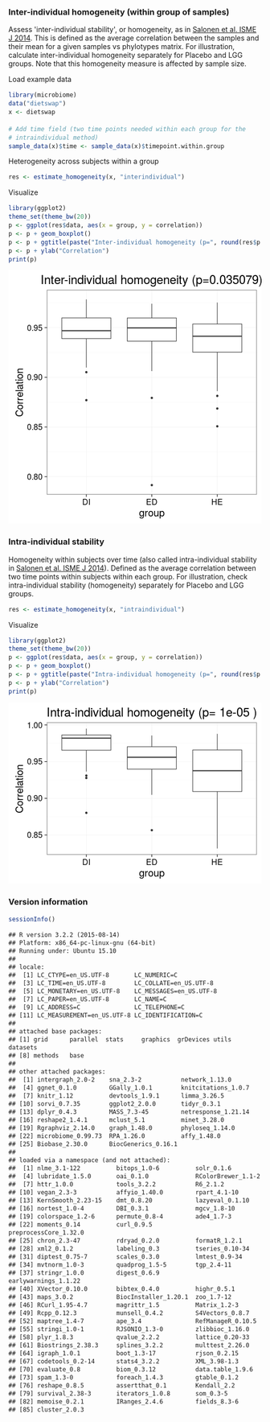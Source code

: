 ### Inter-individual homogeneity (within group of samples)

Assess 'inter-individual stability', or homogeneity, as in [Salonen et al. ISME J 2014](http://www.nature.com/ismej/journal/v8/n11/full/ismej201463a.html). This is defined as the average correlation between the samples and their mean for a given samples vs phylotypes matrix. For illustration, calculate inter-individual homogeneity separately for Placebo and LGG groups. Note that this homogeneity measure is affected by sample size.

Load example data


```r
library(microbiome)
data("dietswap")
x <- dietswap

# Add time field (two time points needed within each group for the 
# intraindividual method)
sample_data(x)$time <- sample_data(x)$timepoint.within.group
```


Heterogeneity across subjects within a group


```r
res <- estimate_homogeneity(x, "interindividual")
```


Visualize


```r
library(ggplot2)
theme_set(theme_bw(20))
p <- ggplot(res$data, aes(x = group, y = correlation))
p <- p + geom_boxplot()
p <- p + ggtitle(paste("Inter-individual homogeneity (p=", round(res$p.value, 6), ")", sep = ""))
p <- p + ylab("Correlation")
print(p)
```

![plot of chunk homogeneity-example2d](figure/homogeneity-example2d-1.png)


### Intra-individual stability

Homogeneity within subjects over time (also called intra-individual stability in [Salonen et al. ISME J 2014](http://www.nature.com/ismej/journal/v8/n11/full/ismej201463a.html)). Defined as the average correlation between two time points within subjects within each group. For illustration, check intra-individual stability (homogeneity) separately for Placebo and LGG groups.


```r
res <- estimate_homogeneity(x, "intraindividual")
```


Visualize


```r
library(ggplot2)
theme_set(theme_bw(20))
p <- ggplot(res$data, aes(x = group, y = correlation))
p <- p + geom_boxplot()
p <- p + ggtitle(paste("Intra-individual homogeneity (p=", round(res$p.value, 6), ")"))
p <- p + ylab("Correlation")
print(p)
```

![plot of chunk homogeneity-intra](figure/homogeneity-intra-1.png)


### Version information


```r
sessionInfo()
```

```
## R version 3.2.2 (2015-08-14)
## Platform: x86_64-pc-linux-gnu (64-bit)
## Running under: Ubuntu 15.10
## 
## locale:
##  [1] LC_CTYPE=en_US.UTF-8       LC_NUMERIC=C              
##  [3] LC_TIME=en_US.UTF-8        LC_COLLATE=en_US.UTF-8    
##  [5] LC_MONETARY=en_US.UTF-8    LC_MESSAGES=en_US.UTF-8   
##  [7] LC_PAPER=en_US.UTF-8       LC_NAME=C                 
##  [9] LC_ADDRESS=C               LC_TELEPHONE=C            
## [11] LC_MEASUREMENT=en_US.UTF-8 LC_IDENTIFICATION=C       
## 
## attached base packages:
## [1] grid      parallel  stats     graphics  grDevices utils     datasets 
## [8] methods   base     
## 
## other attached packages:
##  [1] intergraph_2.0-2    sna_2.3-2           network_1.13.0     
##  [4] ggnet_0.1.0         GGally_1.0.1        knitcitations_1.0.7
##  [7] knitr_1.12          devtools_1.9.1      limma_3.26.5       
## [10] sorvi_0.7.35        ggplot2_2.0.0       tidyr_0.3.1        
## [13] dplyr_0.4.3         MASS_7.3-45         netresponse_1.21.14
## [16] reshape2_1.4.1      mclust_5.1          minet_3.28.0       
## [19] Rgraphviz_2.14.0    graph_1.48.0        phyloseq_1.14.0    
## [22] microbiome_0.99.73  RPA_1.26.0          affy_1.48.0        
## [25] Biobase_2.30.0      BiocGenerics_0.16.1
## 
## loaded via a namespace (and not attached):
##  [1] nlme_3.1-122          bitops_1.0-6          solr_0.1.6           
##  [4] lubridate_1.5.0       oai_0.1.0             RColorBrewer_1.1-2   
##  [7] httr_1.0.0            tools_3.2.2           R6_2.1.2             
## [10] vegan_2.3-3           affyio_1.40.0         rpart_4.1-10         
## [13] KernSmooth_2.23-15    dmt_0.8.20            lazyeval_0.1.10      
## [16] nortest_1.0-4         DBI_0.3.1             mgcv_1.8-10          
## [19] colorspace_1.2-6      permute_0.8-4         ade4_1.7-3           
## [22] moments_0.14          curl_0.9.5            preprocessCore_1.32.0
## [25] chron_2.3-47          rdryad_0.2.0          formatR_1.2.1        
## [28] xml2_0.1.2            labeling_0.3          tseries_0.10-34      
## [31] diptest_0.75-7        scales_0.3.0          lmtest_0.9-34        
## [34] mvtnorm_1.0-3         quadprog_1.5-5        tgp_2.4-11           
## [37] stringr_1.0.0         digest_0.6.9          earlywarnings_1.1.22 
## [40] XVector_0.10.0        bibtex_0.4.0          highr_0.5.1          
## [43] maps_3.0.2            BiocInstaller_1.20.1  zoo_1.7-12           
## [46] RCurl_1.95-4.7        magrittr_1.5          Matrix_1.2-3         
## [49] Rcpp_0.12.3           munsell_0.4.2         S4Vectors_0.8.7      
## [52] maptree_1.4-7         ape_3.4               RefManageR_0.10.5    
## [55] stringi_1.0-1         RJSONIO_1.3-0         zlibbioc_1.16.0      
## [58] plyr_1.8.3            qvalue_2.2.2          lattice_0.20-33      
## [61] Biostrings_2.38.3     splines_3.2.2         multtest_2.26.0      
## [64] igraph_1.0.1          boot_1.3-17           rjson_0.2.15         
## [67] codetools_0.2-14      stats4_3.2.2          XML_3.98-1.3         
## [70] evaluate_0.8          biom_0.3.12           data.table_1.9.6     
## [73] spam_1.3-0            foreach_1.4.3         gtable_0.1.2         
## [76] reshape_0.8.5         assertthat_0.1        Kendall_2.2          
## [79] survival_2.38-3       iterators_1.0.8       som_0.3-5            
## [82] memoise_0.2.1         IRanges_2.4.6         fields_8.3-6         
## [85] cluster_2.0.3
```

